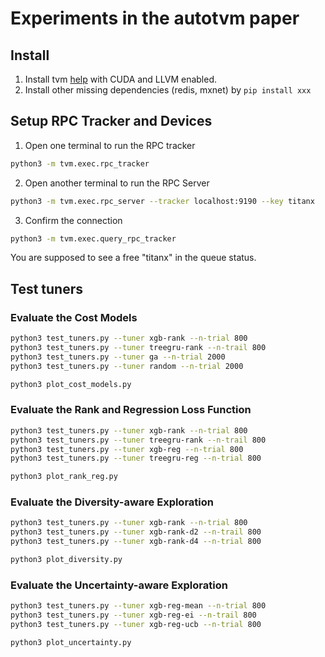 # Experiments in the autotvm paper

## Install
1. Install tvm [help](https://docs.tvm.ai/install/from_source.html) with CUDA and LLVM enabled.
2. Install other missing dependencies (redis, mxnet) by `pip install xxx`

## Setup RPC Tracker and Devices
1. Open one terminal to run the RPC tracker

```bash
python3 -m tvm.exec.rpc_tracker
```

2. Open another terminal to run the RPC Server

```bash
python3 -m tvm.exec.rpc_server --tracker localhost:9190 --key titanx
```

3. Confirm the connection

```bash
python3 -m tvm.exec.query_rpc_tracker
```

You are supposed to see a free "titanx" in the queue status.

## Test tuners

### Evaluate the Cost Models
```bash
python3 test_tuners.py --tuner xgb-rank --n-trial 800
python3 test_tuners.py --tuner treegru-rank --n-trail 800
python3 test_tuners.py --tuner ga --n-trial 2000
python3 test_tuners.py --tuner random --n-trial 2000

python3 plot_cost_models.py
```

### Evaluate the Rank and Regression Loss Function
```bash
python3 test_tuners.py --tuner xgb-rank --n-trial 800
python3 test_tuners.py --tuner treegru-rank --n-trail 800
python3 test_tuners.py --tuner xgb-reg --n-trial 800
python3 test_tuners.py --tuner treegru-reg --n-trial 800

python3 plot_rank_reg.py
```

### Evaluate the Diversity-aware Exploration
```bash
python3 test_tuners.py --tuner xgb-rank --n-trial 800
python3 test_tuners.py --tuner xgb-rank-d2 --n-trail 800
python3 test_tuners.py --tuner xgb-rank-d4 --n-trial 800

python3 plot_diversity.py
```


### Evaluate the Uncertainty-aware Exploration
```bash
python3 test_tuners.py --tuner xgb-reg-mean --n-trial 800
python3 test_tuners.py --tuner xgb-reg-ei --n-trail 800
python3 test_tuners.py --tuner xgb-reg-ucb --n-trial 800

python3 plot_uncertainty.py
```
